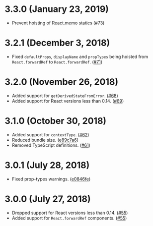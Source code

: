 # 3.3.0 (January 23, 2019)
- Prevent hoisting of React.memo statics (#73)

# 3.2.1 (December 3, 2018)
- Fixed `defaultProps`, `displayName` and `propTypes` being hoisted from `React.forwardRef` to `React.forwardRef`. ([#71])

# 3.2.0 (November 26, 2018)
- Added support for `getDerivedStateFromError`. ([#68])
- Added support for React versions less than 0.14. ([#69])

# 3.1.0 (October 30, 2018)
- Added support for `contextType`. ([#62])
- Reduced bundle size. ([e89c7a6])
- Removed TypeScript definitions. ([#61])

# 3.0.1 (July 28, 2018)
- Fixed prop-types warnings. ([e0846fe])

# 3.0.0 (July 27, 2018)
- Dropped support for React versions less than 0.14. ([#55])
- Added support for `React.forwardRef` components. ([#55])

[#55]: https://github.com/mridgway/hoist-non-react-statics/pull/55
[#61]: https://github.com/mridgway/hoist-non-react-statics/pull/61
[#62]: https://github.com/mridgway/hoist-non-react-statics/pull/62
[#68]: https://github.com/mridgway/hoist-non-react-statics/pull/68
[#69]: https://github.com/mridgway/hoist-non-react-statics/pull/69
[#71]: https://github.com/mridgway/hoist-non-react-statics/pull/71
[e0846fe]: https://github.com/mridgway/hoist-non-react-statics/commit/e0846feefbad8b34d300de9966ffd607aacb81a3
[e89c7a6]: https://github.com/mridgway/hoist-non-react-statics/commit/e89c7a6168edc19eeadb2d149e600b888e8b0446
